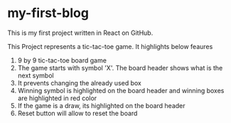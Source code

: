 # my-first-blog
This is my first project written in React on GitHub.

This Project represents a tic-tac-toe game. It highlights below feaures

1. 9 by 9 tic-tac-toe board game
2. The game starts with symbol 'X'. The board header shows what is the next symbol
3. It prevents changing the already used box
4. Winning symbol is highlighted on the board header and winning boxes are highlighted in red color
5. If the game is a draw, its highlighted on the board header
6. Reset button will allow to reset the board 

